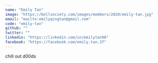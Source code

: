 ```yaml
---
name: "Emily Tan"
image: "https://bellsociety.com/images/members/2020/emily-tan.jpg"
email: "mailto:emilyqingtan@gmail.com"
code: "emily-tan"
github: ""
twitter: ""
linkedin: "https://linkedin.com/in/emilytan98"
facebook: "https://facebook.com/emily.tan.37"
---
```

chill out d00ds